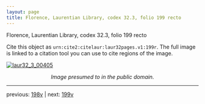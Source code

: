 ```yaml
---
layout: page
title: Florence, Laurentian Library, codex 32.3, folio 199 recto
---
```


Florence, Laurentian Library, codex 32.3, folio 199 recto

Cite this object as `urn:cite2:citelaur:laur32pages.v1:199r`.  The full image is linked to a citation tool you can use to cite regions of the image.

[![laur32_3_00405](http://www.homermultitext.org/iipsrv?IIIF=/project/homer/pyramidal/deepzoom/citelaur/laur32imgs/v1/laur32_3_00405.tif/full/800,/0/default.jpg)](http://www.homermultitext.org/ict2/?urn=urn:cite2:citelaur:laur32imgs.v1:laur32_3_00405) 

<p style="text-align: center; font-style: italic;">Image presumed to in the public domain.</p>

---

previous: [198v](../198v/) | next: [199v](../199v/)